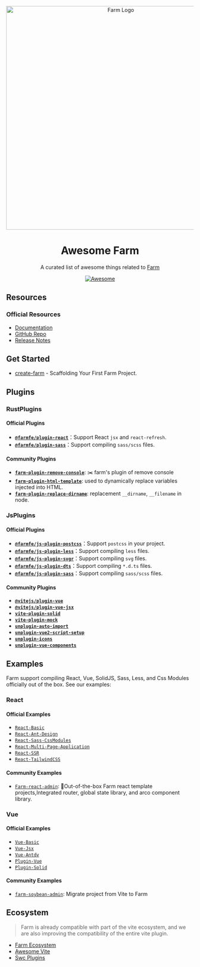<div align="center">
  <p align="center">
    <a href="https://farm-fe.github.io/" target="blank"><img src="https://raw.githubusercontent.com/farm-fe/farm/main/assets/logo.png" width="600" alt="Farm Logo" /></a>
  </p>
<h1>Awesome Farm</h1>
<p>A curated list of awesome things related to <a href="https://github.com/farm-fe/farm">Farm</a></p>

  <a href="https://awesome.re">
    <img src="https://awesome.re/badge.svg" alt="Awesome">
  </a>
</div>

## Resources

### Official Resources

- [Documentation](https://farm-fe.github.io/)
- [GitHub Repo](https://github.com/farm-fe)
- [Release Notes](https://github.com/farm-fe/farm/blob/main/packages/core/CHANGELOG.md)

## Get Started

- [create-farm](https://github.com/vitejs/vite/tree/main/packages/create-vite) - Scaffolding Your First Farm Project.


## Plugins

### RustPlugins

#### Official Plugins

* **[`@farmfe/plugin-react`](https://github.com/farm-fe/farm/tree/main/rust-plugins/react)**：Support React `jsx` and `react-refresh`.
* **[`@farmfe/plugin-sass`](https://github.com/farm-fe/farm/tree/main/rust-plugins/sass)**：Support compiling `sass/scss` files.

####  Community Plugins

* **[`farm-plugin-remove-console`](https://github.com/jstors/farm-plugin-remove-console)**: ✂️ farm's plugin of remove console
* **[`farm-plugin-html-template`](https://github.com/jstors/farm-plugin-html-template)**: used to dynamically replace variables injected into HTML.
* **[`farm-plugin-replace-dirname`](https://github.com/jstors/farm-plugin-replace-dirname)**: replacement `__dirname`, `__filename` in node.

### JsPlugins

#### Official Plugins

* **[`@farmfe/js-plugin-postcss`](https://github.com/farm-fe/farm/tree/main/js-plugins/postcss)**：Support `postcss` in your project.
* **[`@farmfe/js-plugin-less`](https://github.com/farm-fe/farm/tree/main/js-plugins/less)**：Support compiling `less` files.
* **[`@farmfe/js-plugin-svgr`](https://github.com/farm-fe/farm/tree/main/js-plugins/svgr)**：Support compiling `svg` files.
* **[`@farmfe/js-plugin-dts`](https://github.com/farm-fe/farm/tree/main/js-plugins/dts)**：Support compiling `*.d.ts` files.
* **[`@farmfe/js-plugin-sass`](https://github.com/farm-fe/farm/tree/main/js-plugins/sass)**：Support compiling `sass/scss` files.

#### Community Plugins

* **[`@vitejs/plugin-vue`](https://github.com/vitejs/vite-plugin-vue/blob/main/packages/plugin-vue/README.md)**
* **[`@vitejs/plugin-vue-jsx`](https://github.com/vitejs/vite-plugin-vue/tree/main/packages/plugin-vue-jsx)**
* **[`vite-plugin-solid`](https://www.npmjs.com/package/vite-plugin-solid)**
* **[`vite-plugin-mock`](https://www.npmjs.com/package/vite-plugin-solid)**
* **[`unplugin-auto-import`](https://github.com/antfu/unplugin-auto-import)**
* **[`unplugin-vue2-script-setup`](https://github.com/antfu/unplugin-vue2-script-setup)**
* **[`unplugin-icons`](https://github.com/antfu/unplugin-icons)**
* **[`unplugin-vue-components`](https://github.com/antfu/unplugin-vue-components)**

## Examples

Farm support compiling React, Vue, SolidJS, Sass, Less, and Css Modules officially out of the box. See our examples:

### React

#### Official Examples
* [`React-Basic`](https://github.com/farm-fe/farm/tree/main/examples/react)
* [`React-Ant-Design`](https://github.com/farm-fe/farm/tree/main/examples/react-antd)
* [`React-Sass-CssModules`](https://github.com/farm-fe/farm/tree/main/examples/css-modules)
* [`React-Multi-Page-Application`](https://github.com/farm-fe/farm/tree/main/examples/multi-page-app)
* [`React-SSR`](https://github.com/farm-fe/farm/tree/main/examples/react-ssr)
* [`React-TailwindCSS`](https://github.com/farm-fe/farm/tree/main/examples/tailwind)

#### Community Examples
* [`Farm-react-admin`](https://github.com/jstors/farm-react-admin): 🧚Out-of-the-box Farm react template projects,Integrated router, global state library, and arco component library.

### Vue

#### Official Examples
* [`Vue-Basic`](https://github.com/farm-fe/farm/tree/main/examples/vue)
* [`Vue-Jsx`](https://github.com/farm-fe/farm/tree/main/examples/vue-jsx)
* [`Vue-Antdv`](https://github.com/farm-fe/farm/tree/main/examples/vue-antdv)
* [`Plugin-Vue`](https://github.com/farm-fe/farm/tree/main/examples/vite-adapter-vue)
* [`Plugin-Solid`](https://github.com/farm-fe/farm/tree/main/examples/solid)

#### Community Examples
* [`farm-soybean-admin`](https://github.com/farm-fe/farm-soybean-admin): Migrate project from Vite to Farm


## Ecosystem

> Farm is already compatible with part of the vite ecosystem, and we are also improving the compatibility of the entire vite plugin.

- [Farm Ecosystem](https://farm-fe.github.io/docs/plugins/community-plugins)
- [Awesome Vite](https://github.com/vitejs/awesome-vite/blob/master/README.md)
- [Swc Plugins](https://swc.rs/docs/plugin/selecting-swc-core)
